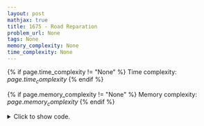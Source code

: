 ```yaml
---
layout: post
mathjax: true
title: 1675 - Road Reparation
problem_url: None
tags: None
memory_complexity: None
time_complexity: None
---
```




{% if page.time_complexity != "None" %}
Time complexity: ${{ page.time_complexity }}$
{% endif %}

{% if page.memory_complexity != "None" %}
Memory complexity: ${{ page.memory_complexity }}$
{% endif %}

<details>
<summary>
<p style="display:inline">Click to show code.</p>
</summary>
```cpp
{% raw %}
using namespace std;
using ll = long long;
using iii = array<int, 3>;
using vi = vector<int>;
struct dsu
{
    int n;
    vi parent, sz;
    dsu(int n)
    {
        parent.resize(n);
        sz.assign(n, 1);
        for (int i = 0; i < n; ++i)
            parent[i] = i;
    }
    int find_set(int u)
    {
        if (u == parent[u])
            return u;
        return parent[u] = find_set(parent[u]);
    }
    void union_set(int u, int v)
    {
        u = find_set(u);
        v = find_set(v);
        if (u != v)
        {
            if (sz[u] < sz[v])
                swap(u, v);
            parent[v] = parent[u];
            sz[u] += sz[v];
        }
    }
    bool is_connected(int l, int r)
    {
        int p = find_set(l);
        for (int u = l; u <= r; ++u)
            if (p != find_set(u))
                return false;
        return true;
    }
};
int main(void)
{
    int n, m;
    vector<iii> edges;
    cin >> n >> m;
    edges.resize(m);
    for (auto &[c, u, v] : edges)
        cin >> u >> v >> c;
    sort(edges.begin(), edges.end());
    dsu d(n + 1);
    ll ans = 0;
    for (auto [c, u, v] : edges)
    {
        if (d.find_set(u) == d.find_set(v))
            continue;
        d.union_set(u, v);
        ans += c;
    }
    if (d.is_connected(1, n))
        cout << ans << endl;
    else
        cout << "IMPOSSIBLE" << endl;
    return 0;
}

{% endraw %}
```
</details>

